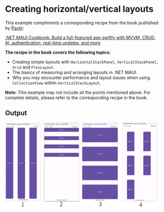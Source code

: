 # Creating horizontal/vertical layouts
This example compliments a corresponding recipe from the book published by [Packt](https://www.packtpub.com/en-us?utm_source=github):

[.NET MAUI Cookbook: Build a full-featured app swiftly with MVVM, CRUD, AI, authentication, real-time updates, and more](https://www.amazon.com/NET-MAUI-Cookbook-full-featured-authentication-ebook/dp/B0DHV34WQ5)

**The recipe in the book covers the following topics:**
* Creating simple layouts with `HorizontalStackPanel`, `VerticalStaskPanel`, `Grid` and `FlexLayout`.
* The basics of measuring and arranging layouts in .NET MAUI.
* Why you may encounter performance and layout issues when using `CollectionView` within `VerticalStackLayout`.

**Note:** This example may not include all the points mentioned above. For complete details, please refer to the corresponding recipe in the book.

## Output
![Linear layouts](/Images/Linear%20layouts.png)
